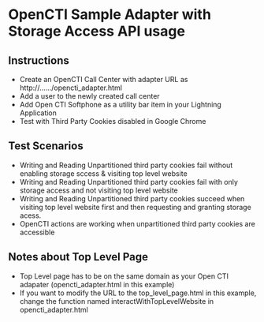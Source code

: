 # OpenCTI Sample Adapter with Storage Access API usage
## Instructions
- Create an OpenCTI Call Center with adapter URL as http://....../opencti_adapter.html
- Add a user to the newly created call center
- Add Open CTI Softphone as a utility bar item in your Lightning Application
- Test with Third Party Cookies disabled in Google Chrome

## Test Scenarios
- Writing and Reading Unpartitioned third party cookies fail without enabling storage sccess & visiting top level website
- Writing and Reading Unpartitioned third party cookies fail with only storage access and not visiting top level website
- Writing and Reading Unpartitioned third party cookies succeed when visiting top level website first and then requesting and granting  storage acess.  
- OpenCTI actions are working when unpartitioned third party cookies are accessible

## Notes about Top Level Page
- Top Level page has to be on the same domain as your Open CTI adapater (opencti_adapter.html in this example)
- If you want to modify the URL to the top_level_page.html in this example, change the function named interactWithTopLevelWebsite in opencti_adapter.html

